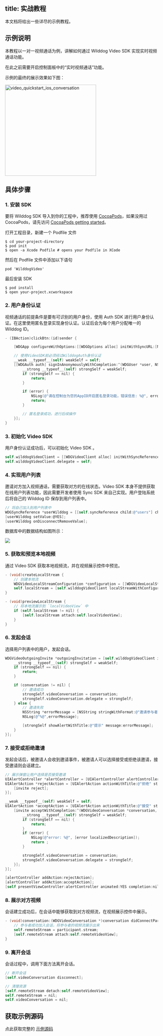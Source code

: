 
title: 实战教程
---

本文档将给出一些详尽的示例教程。


## 示例说明

本教程以一对一视频通话为例，讲解如何通过 Wilddog Video SDK 实现实时视频通话功能。

在此之前需要开启控制面板中的“实时视频通话”功能。

示例的最终的展示效果如下图：

<img src='/images/video_quickstart_ios_conversation.jpg' alt="video_quickstart_ios_conversation" width="300" >

## 具体步骤

### 1. 安装 SDK 

要将 Wilddog SDK 导入到你的工程中，推荐使用 [CocoaPods](https://cocoapods.org/)，如果没用过 CocoaPods，请先访问 [CocoaPods getting started](https://guides.cocoapods.org/using/getting-started.html)。 

打开工程目录，新建一个 Podfile 文件

    $ cd your-project-directory
    $ pod init
    $ open -a Xcode Podfile # opens your Podfile in XCode

然后在 Podfile 文件中添加以下语句

    pod 'WilddogVideo'

最后安装 SDK

    $ pod install
    $ open your-project.xcworkspace

### 2. 用户身份认证

视频通话的前提条件是要有可识别的用户身份，使用 Auth SDK 进行用户身份认证。在这里使用匿名登录实现身份认证。认证后会为每个用户分配唯一的 Wilddog ID。

```objectivec
- (IBAction)clickBtn:(id)sender {

    [WDGApp configureWithOptions:[[WDGOptions alloc] initWithSyncURL:[NSString stringWithFormat:@"https://%@.wilddogio.com", self.textField.text]]];

    // 使用VideoSDK前必须经过WilddogAuth身份认证
    __weak __typeof__(self) weakSelf = self;
    [[WDGAuth auth] signInAnonymouslyWithCompletion:^(WDGUser *user, NSError *error) {
        __strong __typeof__(self) strongSelf = weakSelf;
        if (strongSelf == nil) {
            return;
        }

        if (error) {
            NSLog(@"请在控制台为您的AppID开启匿名登录功能，错误信息: %@", error);
            return;
        }

        // 匿名登录成功，进行后续操作
    }];
}

```

### 3. 初始化 Video SDK

用户身份认证成功后，可以初始化 Video SDK 。

```objectivec
self.wilddogVideoClient = [[WDGVideoClient alloc] initWithSyncReference:self.syncReference user:self.user];
self.wilddogVideoClient.delegate = self;
```

### 4. 实现用户列表

邀请对方加入视频通话，需要获取对方的在线状态。Video SDK 本身不提供获取在线用户列表功能，因此需要开发者使用 Sync SDK 来自己实现。用户登陆系统后将自己的 Wilddog ID 保存到用户列表中。

```objectivec
// 将自己加入到用户列表中
WDGSyncReference *userWilddog = [[self.syncReference child:@"users"] child:self.user.uid];
[userWilddog setValue:@YES];
[userWilddog onDisconnectRemoveValue];
```

数据库中的数据结构如图所示：

![](/images/video_resources_ios_datatree.png)

### 5. 获取和预览本地视频

通过 Video SDK 获取本地视频流，并在视频展示控件中预览。

```objectivec
- (void)createLocalStream {
    // 创建本地流
    WDGVideoLocalStreamConfiguration *configuration = [[WDGVideoLocalStreamConfiguration alloc] initWithVideoOption:WDGVideoConstraintsStandard audioOn:YES];
    self.localStream = [self.wilddogVideoClient localStreamWithConfiguration:configuration];
}

- (void)previewLocalStream {
    // 将本地流展示到 `localVideoView` 中
    if (self.localStream != nil) {
        [self.localStream attach:self.localVideoView];
    }
}

```

### 6. 发起会话

选择用户列表中的用户，发起会话。

```objectivec
WDGVideoOutgoingInvite *outgoingInvitation = [self.wilddogVideoClient inviteWithParticipantID:participantID localStream:self.localStream conversationMode:WDGVideoConversationModeP2P completion:^(WDGVideoConversation *conversation, NSError *error) {
    __strong __typeof__(self) strongSelf = weakSelf;
    if (strongSelf == nil) {
        return;
    }

    if (conversation != nil) {
        // 邀请成功
        strongSelf.videoConversation = conversation;
        strongSelf.videoConversation.delegate = strongSelf;
    } else {
        // 邀请失败
        NSString *errorMessage = [NSString stringWithFormat:@"邀请参与者错误(%@): %@", participantID, [error localizedDescription]];
        NSLog(@"%@",errorMessage);

        [strongSelf showAlertWithTitle:@"提示" message:errorMessage];
    }
}];
```

### 7. 接受或拒绝邀请

发起会话后，被邀请人会收到邀请事件，被邀请人可以选择接受或拒绝该邀请，接受邀请则会话建立。

```objectivec
// 展示弹窗让用户选择是否接受邀请
UIAlertController *alertController = [UIAlertController alertControllerWithTitle:nil message:[NSString stringWithFormat:@"%@ 邀请你进行视频通话", invite.fromUserID] preferredStyle:UIAlertControllerStyleAlert];
UIAlertAction *rejectAction = [UIAlertAction actionWithTitle:@"拒绝" style:UIAlertActionStyleDefault handler:^(UIAlertAction *action) {
    [invite reject];
}];

__weak __typeof__(self) weakSelf = self;
UIAlertAction *acceptAction = [UIAlertAction actionWithTitle:@"接受" style:UIAlertActionStyleDefault handler:^(UIAlertAction *action) {
    [invite acceptWithCompletion:^(WDGVideoConversation *conversation, NSError *error) {
        __strong __typeof__(self) strongSelf = weakSelf;
        if (strongSelf == nil) {
            return;
        }
        if (error) {
            NSLog(@"error: %@", [error localizedDescription]);
            return ;
        }

        strongSelf.videoConversation = conversation;
        strongSelf.videoConversation.delegate = strongSelf;
    }];
}];

[alertController addAction:rejectAction];
[alertController addAction:acceptAction];
[self presentViewController:alertController animated:YES completion:nil];
```


### 8. 展示对方视频

会话建立成功后，在会话中能够获取到对方视频流，在视频展示控件中展示。

```objectivec
- (void)conversation:(WDGVideoConversation *)conversation didConnectParticipant:(WDGVideoParticipant *)participant {
    // 参与者成功加入会话，将参与者的视频流展示出来
    self.remoteStream = participant.stream;
    [self.remoteStream attach:self.remoteVideoView];
}
```

### 9. 离开会话

会话过程中，调用下面方法离开会话。

```objectivec
// 断开会话
[self.videoConversation disconnect];

// 清理资源
[self.remoteStream detach:self.remoteVideoView];
self.remoteStream = nil;
self.videoConversation = nil;
```

## 获取示例源码

点此获取完整的 [示例源码](https://github.com/WildDogTeam/video-quickstart-ios)

